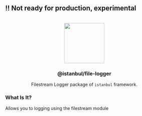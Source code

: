 
## !! Not ready for production, experimental

<p align="center">
<br>
<img src="https://avatars.githubusercontent.com/u/108695351?s=200&v=4" width="128" height="128">
</p>
<h3 align="center">@istanbul/file-logger</h3>
<p align="center">
  Filestream Logger package of <code>istanbul</code> framework. 
</p>

### What Is It?

Allows you to logging using the filestream module